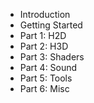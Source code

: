 * Introduction
* Getting Started
* Part 1: H2D
* Part 2: H3D
* Part 3: Shaders
* Part 4: Sound
* Part 5: Tools
* Part 6: Misc

